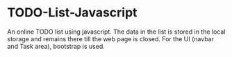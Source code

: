 # TODO-List-Javascript
An online TODO list using javascript. The data in the list is stored in the local storage and remains there till the web page is closed.
For the UI (navbar and Task area), bootstrap is used.
